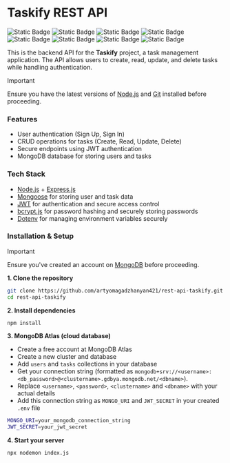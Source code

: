 # Taskify REST API  

![Static Badge](https://img.shields.io/badge/20.16.0-green?label=node)
![Static Badge](https://img.shields.io/badge/%5E3.0.2-green?label=bcryptjs)
![Static Badge](https://img.shields.io/badge/%5E2.8.5-green?label=cors)
![Static Badge](https://img.shields.io/badge/%5E16.4.7-yellow?label=dotenv)
![Static Badge](https://img.shields.io/badge/%5E4.21.2-white?label=express)
![Static Badge](https://img.shields.io/badge/%5E9.0.2-white?label=jsonwebtoken)
![Static Badge](https://img.shields.io/badge/%5E8.12.1-limegreen?label=mongoose)
![Static Badge](https://img.shields.io/badge/%5E3.1.9-olivedrab?label=nodemon)

This is the backend API for the **Taskify** project, a task management application. The API allows users to create, read, update, and delete tasks while handling authentication.  

> [!IMPORTANT]  
> Ensure you have the latest versions of [Node.js](https://nodejs.org/) and [Git](https://git-scm.com/) installed before proceeding.

### Features
- User authentication (Sign Up, Sign In)  
- CRUD operations for tasks (Create, Read, Update, Delete)  
- Secure endpoints using JWT authentication  
- MongoDB database for storing users and tasks

### Tech Stack
- [Node.js](https://github.com/nodejs/node.git) + [Express.js](https://github.com/expressjs/express.git)
- [Mongoose](https://github.com/Automattic/mongoose.git) for storing user and task data
- [JWT](https://github.com/auth0/node-jsonwebtoken.git) for authentication and secure access control
- [bcrypt.js](https://github.com/kelektiv/node.bcrypt.js.git) for password hashing and securely storing passwords
- [Dotenv](https://github.com/motdotla/dotenv.git) for managing environment variables securely

### Installation & Setup

> [!IMPORTANT]  
> Ensure you've created an account on [MongoDB](https://www.mongodb.com/) before proceeding.

**1. Clone the repository**
```bash
git clone https://github.com/artyomagadzhanyan421/rest-api-taskify.git
cd rest-api-taskify
```

**2. Install dependencies**
```bash
npm install
```

**3. MongoDB Atlas (cloud database)**
- Create a free account at MongoDB Atlas
- Create a new cluster and database
- Add ```users``` and ```tasks``` collections in your database
- Get your connection string (formatted as ```mongodb+srv://<username>:<db_password>@<clustername>.gdbya.mongodb.net/<dbname>```).
- Replace ```<username>```, ```<password>```, ```<clustername>``` and ```<dbname>``` with your actual details
- Add this connection string as ```MONGO_URI``` and ```JWT_SECRET``` in your created ```.env``` file

```bash
MONGO_URI=your_mongodb_connection_string
JWT_SECRET=your_jwt_secret
```

**4. Start your server**
```bash
npx nodemon index.js
```